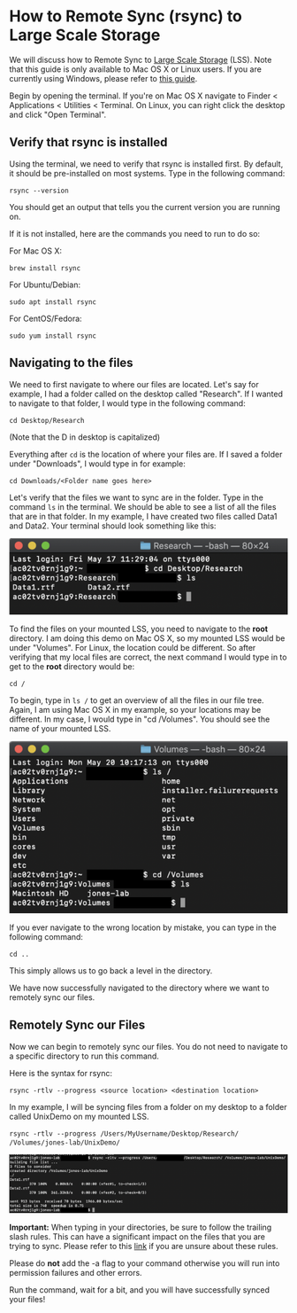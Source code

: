 # How to Remote Sync (rsync) to Large Scale Storage

We will discuss how to Remote Sync to [Large Scale Storage](https://researchit.las.iastate.edu/guides/lss/) (LSS). Note that this guide is only available to Mac OS X or Linux users. If you are currently using Windows, please refer to [this guide](robocopy.md). 

Begin by opening the terminal. If you're on Mac OS X navigate to Finder < Applications < Utilities < Terminal. On Linux, you can right click the desktop and click "Open Terminal".

Verify that rsync is installed
------------------------------

Using the terminal, we need to verify that rsync is installed first. By default, it should be pre-installed on most systems. Type in the following command: 

```
rsync --version
```

You should get an output that tells you the current version you are running on.

If it is not installed, here are the commands you need to run to do so:

For Mac OS X:

```
brew install rsync
```

For Ubuntu/Debian: 

```
sudo apt install rsync
```

For CentOS/Fedora: 

```
sudo yum install rsync
```

Navigating to the files
-----------------------

We need to first navigate to where our files are located. Let's say for example, I had a folder called on the desktop called "Research". If I wanted to navigate to that folder, I would type in the following command:

```
cd Desktop/Research
```

(Note that the D in desktop is capitalized)

Everything after `cd` is the location of where your files are. If I saved a folder under "Downloads", I would type in for example:

```
cd Downloads/<Folder name goes here> 
```


Let's verify that the files we want to sync are in the folder. Type in the command `ls` in the terminal. We should be able to see a list of all the files that are in that folder. In my example, I have created two files called Data1 and Data2. Your terminal should look something like this:

![verify_files](img/rsync_1_0.png)

To find the files on your mounted LSS, you need to navigate to the **root** directory. I am doing this demo on Mac OS X, so my mounted LSS would be under "Volumes". For Linux, the location could be different.  So after verifying that my local files are correct, the next command I would type in to get to the **root** directory would be:

```
cd /
```

To begin, type in `ls /` to get an overview of all the files in our file tree. Again, I am using Mac OS X in my example, so your locations may be different. In my case, I would type in "cd /Volumes". You should see the name of your mounted LSS.

![navigate_to_volumes](img/rsync_2_0.png)

If you ever navigate to the wrong location by mistake, you can type in the following command:

```
cd ..
```

This simply allows us to go back a level in the directory. 

We have now successfully navigated to the directory where we want to remotely sync our files. 

Remotely Sync our Files
-----------------------

Now we can begin to remotely sync our files. You do not need to navigate to a specific directory to run this command. 

Here is the syntax for rsync:

```
rsync -rtlv --progress <source location> <destination location> 
```

In my example, I will be syncing files from a folder on my desktop to a folder called UnixDemo on my mounted LSS.

```
rsync -rtlv --progress /Users/MyUsername/Desktop/Research/ /Volumes/jones-lab/UnixDemo/
```

![running_rsync_command](img/rsync_3_0.png)

**Important:** When typing in your directories, be sure to follow the trailing slash rules. This can have a significant impact on the files that you are trying to sync. Please refer to this [link](https://unix.stackexchange.com/questions/402555/why-add-a-trailing-slash-after-an-rsync-destination) if you are unsure about these rules.

Please do **not** add the -a flag to your command otherwise you will run into permission failures and other errors. 

Run the command, wait for a bit, and you will have successfully synced your files!
